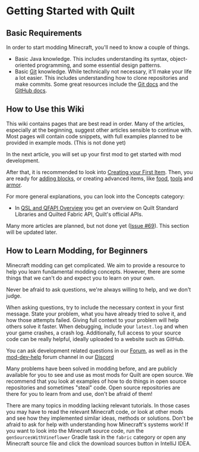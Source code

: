 # Getting Started with Quilt

## Basic Requirements

In order to start modding Minecraft, you'll need to know a couple of things.

- Basic Java knowledge. This includes understanding its syntax, object-oriented
  programming, and some essential design patterns.
- Basic [Git](https://git-scm.com/) knowledge. While technically not necessary, it'll
  make your life a lot easier. This includes understanding how to clone repositories
  and make commits. Some great resources include the [Git docs](https://git-scm.com/doc) and the [GitHub docs](https://docs.github.com/en/get-started).

<!-- TODO: Is there anything more to be described here? -->

## How to Use this Wiki

<!-- TODO: Create example code repository and put it here ([Issue #68](https://github.com/QuiltMC/developer-wiki/issues/68)) -->

This wiki contains pages that are best read in order. Many of the articles, especially at the beginning, suggest other articles sensible to continue with. Most pages will contain code snippets, with full examples planned to be provided in example mods. (This is not done yet)

In the next article, you will set up your first mod to get started with mod development.

After that, it is recommended to look into [Creating your First Item](../items/first-item). Then, you are ready for [adding blocks](../blocks/first-block), or creating advanced items, like [food](../items/food), [tools](../items/tools) and [armor](../items/armor).

For more general explanations, you can look into the Concepts category:

- In [QSL and QFAPI Overview](../concepts/qsl-qfapi) you get an overview on Quilt Standard Libraries and Quilted Fabric API, Quilt's official APIs.

Many more articles are planned, but not done yet ([Issue #69](https://github.com/QuiltMC/developer-wiki/issues/69)). This section will be updated later.

<!-- TODO: Give an outline of all of the wiki articles once they're ready. -->

## How to Learn Modding, for Beginners

Minecraft modding can get complicated. We aim to provide a resource to help you learn
fundamental modding concepts. However, there are some things that we can't do and
expect you to learn on your own.

Never be afraid to ask questions, we're always willing to help, and we don't judge.

When asking questions, try to include the necessary context in your first message. State your problem, what you have already tried to solve it, and how those attempts failed. Giving full context to your problem will help others solve it faster. When debugging, include your `latest.log` and when your game crashes, a crash log. Additionally, full access to your source code can be really helpful, ideally uploaded to a website such as GitHub.

You can ask development related questions in our [Forum](https://forum.quiltmc.org/), as well as in the [mod-dev-help](https://discord.com/channels/817576132726620200/1047429688521396325) forum channel in our [Discord](https://discord.quiltmc.org/)

Many problems have been solved in modding before, and are publicly available for you
to see and use as most mods for Quilt are open source. We recommend that you look at
examples of how to do things in open source repositories and sometimes "steal" code.
Open source repositories are there for you to learn from and use, don't be afraid of
them!

There are many topics in modding lacking relevant tutorials. In those cases you may have to read the relevant Minecraft code, or look at other mods and see how they implemented similar ideas, methods or solutions. Don't be afraid to ask for help with understanding how Minecraft's systems work!
If you want to look into the Minecraft source code, run the `genSourcesWithVineflower` Gradle task in the `fabric` category or open any Minecraft source file and click the download sources button in IntelliJ IDEA.

<!-- TODO: Is this todo fixed?: Levi write your thing about stealing code here -->
